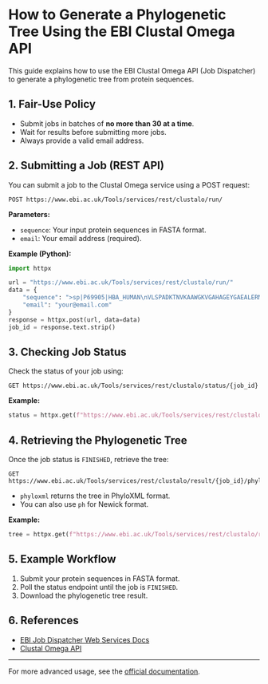 # How to Generate a Phylogenetic Tree Using the EBI Clustal Omega API

This guide explains how to use the EBI Clustal Omega API (Job Dispatcher) to generate a phylogenetic tree from protein sequences.

## 1. Fair-Use Policy
- Submit jobs in batches of **no more than 30 at a time**.
- Wait for results before submitting more jobs.
- Always provide a valid email address.

## 2. Submitting a Job (REST API)
You can submit a job to the Clustal Omega service using a POST request:

```
POST https://www.ebi.ac.uk/Tools/services/rest/clustalo/run/
```

**Parameters:**
- `sequence`: Your input protein sequences in FASTA format.
- `email`: Your email address (required).

**Example (Python):**
```python
import httpx

url = "https://www.ebi.ac.uk/Tools/services/rest/clustalo/run/"
data = {
    "sequence": ">sp|P69905|HBA_HUMAN\nVLSPADKTNVKAAWGKVGAHAGEYGAEALERMFLSFPTTKTYFPHFDLSHGSAQVKGHGKKVADALTNAVAHVDDMPNALSALSDLHAHKLRVDPVNFKLLSHCLLVTLAAHLPAEFTPAVHASLDKFLASVSTVLTSKYR\n",
    "email": "your@email.com"
}
response = httpx.post(url, data=data)
job_id = response.text.strip()
```

## 3. Checking Job Status
Check the status of your job using:
```
GET https://www.ebi.ac.uk/Tools/services/rest/clustalo/status/{job_id}
```

**Example:**
```python
status = httpx.get(f"https://www.ebi.ac.uk/Tools/services/rest/clustalo/status/{job_id}").text.strip()
```

## 4. Retrieving the Phylogenetic Tree
Once the job status is `FINISHED`, retrieve the tree:
```
GET https://www.ebi.ac.uk/Tools/services/rest/clustalo/result/{job_id}/phyloxml
```
- `phyloxml` returns the tree in PhyloXML format.
- You can also use `ph` for Newick format.

**Example:**
```python
tree = httpx.get(f"https://www.ebi.ac.uk/Tools/services/rest/clustalo/result/{job_id}/phyloxml").text
```

## 5. Example Workflow
1. Submit your protein sequences in FASTA format.
2. Poll the status endpoint until the job is `FINISHED`.
3. Download the phylogenetic tree result.

## 6. References
- [EBI Job Dispatcher Web Services Docs](https://www.ebi.ac.uk/jdispatcher/docs//webservices/)
- [Clustal Omega API](https://www.ebi.ac.uk/Tools/services/rest/clustalo)

---
For more advanced usage, see the [official documentation](https://www.ebi.ac.uk/jdispatcher/docs//webservices/).
